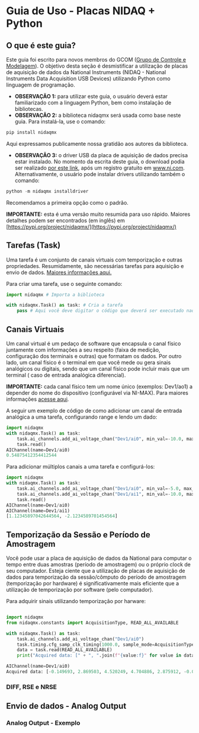 # Guia de Uso - Placas NIDAQ + Python

## O que é este guia?

Este guia foi escrito para novos membros do GCOM ([Grupo de Controle e Modelagem](https://www.ufsj.edu.br/gcom)). O objetivo
desta seção é desmistificar a utilização de placas de aquisição de dados da National Instruments (NIDAQ - National 
Instruments Data Acquisition USB Devices) utilizando Python como linguagem de programação.

- **OBSERVAÇÃO 1:** para utilizar este guia, o usuário deverá estar familiarizado com a linguagem Python,
bem como instalação de bibliotecas. 
- **OBSERVAÇÃO 2:** a biblioteca nidaqmx será usada como base neste guia. Para instalá-la, use o comando: 

```python
pip install nidaqmx
```

Aqui expressamos publicamente nossa gratidão aos autores da biblioteca.

- **OBSERVAÇÃO 3:** o driver USB da placa de aquisição de dados precisa estar instalado. No momento da escrita deste 
guia, o download podia ser realizado [por este link](https://www.ni.com/en/support/downloads/drivers/download.ni-daq-mx.html?srsltid=AfmBOoqR5dNImzE-uENtu_rWsn18H7xPUaxoC6IlAsGM96JzoROllMhs#565026), após um 
registro gratuito em www.ni.com. Alternativamente, o usuário pode instalar drivers utilizando também o comando:

```python
python -m nidaqmx installdriver
```

Recomendamos a primeira opção como o padrão.

**IMPORTANTE:** esta é uma versão muito resumida para uso rápido. Maiores detalhes podem ser encontrados (em inglês) em 
[https://pypi.org/project/nidaqmx/](https://pypi.org/project/nidaqmx/)

## Tarefas (Task)

Uma tarefa é um conjunto de canais virtuais com temporização e outras propriedades. Resumidamente, 
são necessárias tarefas para aquisição e envio de dados. [Maiores informações aqui.](https://www.ni.com/docs/en-US/bundle/ni-daqmx/page/tasksnidaqmx.html)

Para criar uma tarefa, use o seguinte comando: 

```python
import nidaqmx # Importa a biblioteca 

with nidaqmx.Task() as task: # Cria a tarefa 
    pass # Aqui você deve digitar o código que deverá ser executado naquela tarefa.
```

## Canais Virtuais

Um canal virtual é um pedaço de software que encapsula o canal físico juntamente com 
informações a seu respeito (faixa de medição, configuração dos terminais e outras) que
formatam os dados. Por outro lado, um canal físico é o terminal em que você mede ou gera
sinais analógicos ou digitais, sendo que um canal físico pode incluir mais que um terminal (
caso de entrada analógica diferencial).

**IMPORTANTE:** cada canal físico tem um nome único (exemplos: Dev1/ao1) a depender do nome 
do dispositivo (configurável via NI-MAX). Para maiores informações [acesse aqui](https://www.ni.com/docs/en-US/bundle/ni-daqmx/page/chans.html).

A seguir um exemplo de código de como adicionar um canal de entrada analógica a uma tarefa, configurando
range e lendo um dado: 

```python
import nidaqmx
with nidaqmx.Task() as task:
    task.ai_channels.add_ai_voltage_chan("Dev1/ai0", min_val=-10.0, max_val=10.0)
    task.read()
AIChannel(name=Dev1/ai0)
0.54875412354412544
```

Para adicionar múltiplos canais a uma tarefa e configurá-los: 

```python
import nidaqmx
with nidaqmx.Task() as task:
    task.ai_channels.add_ai_voltage_chan("Dev1/ai0", min_val=-5.0, max_val=5.0)
    task.ai_channels.add_ai_voltage_chan("Dev1/ai1", min_val=-10.0, max_val=10.0)
    task.read()
AIChannel(name=Dev1/ai0)
AIChannel(name=Dev1/ai1)
[1.12345897042644564, -2.1234589701454564]
```

## Temporização da Sessão e Período de Amostragem

Você pode usar a placa de aquisição de dados da National para computar o tempo entre duas 
amostras (período de amostragem) ou o próprio clock de seu computador. Esteja ciente que a utilização
de placas de aquisição de dados para temporização da sessão/cômputo do período de amostragem 
(temporização por hardware) é significativamente mais eficiente que a utilização de temporização 
por software (pelo computador).

Para adquirir sinais utilizando temporização por harware:

```python

import nidaqmx
from nidaqmx.constants import AcquisitionType, READ_ALL_AVAILABLE

with nidaqmx.Task() as task:
    task.ai_channels.add_ai_voltage_chan("Dev1/ai0")
    task.timing.cfg_samp_clk_timing(1000.0, sample_mode=AcquisitionType.FINITE, samps_per_chan=10)
    data = task.read(READ_ALL_AVAILABLE)
    print("Acquired data: [" + ", ".join(f"{value:f}" for value in data) + "]")

AIChannel(name=Dev1/ai0)
Acquired data: [-0.149693, 2.869503, 4.520249, 4.704886, 2.875912, -0.006104, -2.895596, -4.493698, -4.515671, -2.776574]
```

### DIFF, RSE e NRSE

## Envio de dados - Analog Output

### Analog Output - Exemplo 
